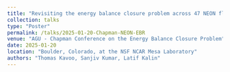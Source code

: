 ```yaml
---
title: "Revisiting the energy balance closure problem across 47 NEON flux tower sites"
collection: talks
type: "Poster"
permalink: /talks/2025-01-20-Chapman-NEON-EBR
venue: "AGU - Chapman Conference on the Energy Balance Closure Problem"
date: 2025-01-20
location: "Boulder, Colorado, at the NSF NCAR Mesa Laboratory"
authors: "Thomas Kavoo, Sanjiv Kumar, Latif Kalin"
---
```

